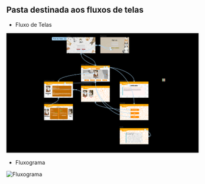 <h2>Pasta destinada aos fluxos de telas </h2>
<ul><li>Fluxo de Telas</li></ul>
<img src="FluxoTelas.png" alt="Flow">
<ul><li>Fluxograma</li></ul>
<img src="https://file.notion.so/f/f/db69101e-a0e1-48ca-bf59-df27a242f494/fe104c59-0881-4b5c-8cd4-050242bfe19c/FluxoGrama.png?id=966cbde0-b6f9-4bca-845b-cc2ddcf01b75&table=block&spaceId=db69101e-a0e1-48ca-bf59-df27a242f494&expirationTimestamp=1711152000000&signature=A58b02yYEZt7kBNo-j1zbZRizeUu4wolqIbKz5uq7F0&downloadName=FluxoGrama.png" alt="Fluxograma">
